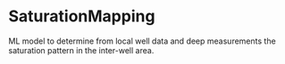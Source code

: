 # SaturationMapping
ML model to determine from local well data and deep measurements the saturation pattern in the inter-well area.
